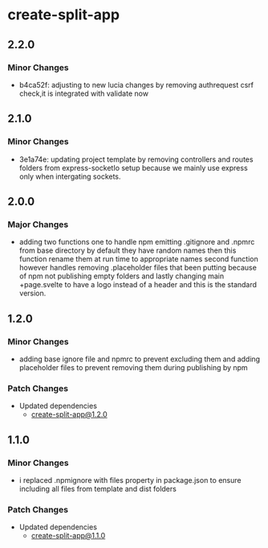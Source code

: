 # create-split-app

## 2.2.0

### Minor Changes

- b4ca52f: adjusting to new lucia changes by removing authrequest csrf check,it is integrated with validate now

## 2.1.0

### Minor Changes

- 3e1a74e: updating project template by removing controllers and routes folders from express-socketIo setup because we mainly use express only when intergating sockets.

## 2.0.0

### Major Changes

- adding two functions one to handle npm emitting .gitignore and .npmrc from base directory by default they have random names then this function rename them at run time to appropriate names second function however handles removing .placeholder files that been putting because of npm not publishing empty folders and lastly changing main +page.svelte to have a logo instead of a header and this is the standard version.

## 1.2.0

### Minor Changes

- adding base ignore file and npmrc to prevent excluding them and adding placeholder files to prevent removing them during publishing by npm

### Patch Changes

- Updated dependencies
  - create-split-app@1.2.0

## 1.1.0

### Minor Changes

- i replaced .npmignore with files property in package.json to ensure including all files from template and dist folders

### Patch Changes

- Updated dependencies
  - create-split-app@1.1.0
